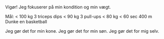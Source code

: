 Vigør! Jeg fokuserer på min kondition og min vægt.

Mål:
< 100 kg
3 triceps dips
< 90 kg
3 pull-ups
< 80 kg
< 60 sec 400 m
Dunke en basketball

Jeg gør det for min kone.
Jeg gør det for min søn.
Jeg gør det for mig selv.